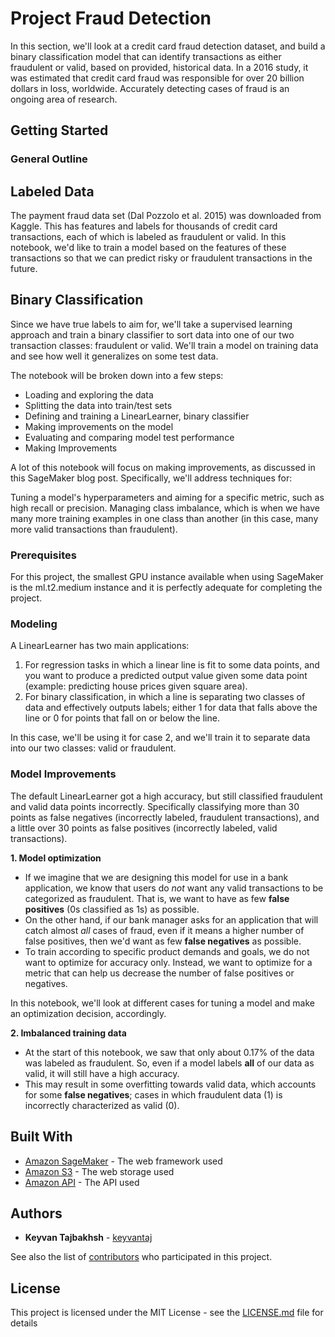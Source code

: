# Project Fraud Detection

In this section, we'll look at a credit card fraud detection dataset, and build a binary classification model that can identify transactions as either fraudulent or valid, based on provided, historical data. In a 2016 study, it was estimated that credit card fraud was responsible for over 20 billion dollars in loss, worldwide. Accurately detecting cases of fraud is an ongoing area of research.

## Getting Started

### General Outline
## Labeled Data

The payment fraud data set (Dal Pozzolo et al. 2015) was downloaded from Kaggle. This has features and labels for thousands of credit card transactions, each of which is labeled as fraudulent or valid. In this notebook, we'd like to train a model based on the features of these transactions so that we can predict risky or fraudulent transactions in the future.

## Binary Classification

Since we have true labels to aim for, we'll take a supervised learning approach and train a binary classifier to sort data into one of our two transaction classes: fraudulent or valid. We'll train a model on training data and see how well it generalizes on some test data.

The notebook will be broken down into a few steps:

- Loading and exploring the data
- Splitting the data into train/test sets
- Defining and training a LinearLearner, binary classifier
- Making improvements on the model
- Evaluating and comparing model test performance
- Making Improvements

A lot of this notebook will focus on making improvements, as discussed in this SageMaker blog post. Specifically, we'll address techniques for:

Tuning a model's hyperparameters and aiming for a specific metric, such as high recall or precision.
Managing class imbalance, which is when we have many more training examples in one class than another (in this case, many more valid transactions than fraudulent).

### Prerequisites

For this project, the smallest GPU instance available when using SageMaker is the ml.t2.medium instance and it is perfectly adequate for completing the project.

### Modeling

A LinearLearner has two main applications:

1. For regression tasks in which a linear line is fit to some data points, and you want to produce a predicted output value given some data point (example: predicting house prices given square area).
2. For binary classification, in which a line is separating two classes of data and effectively outputs labels; either 1 for data that falls above the line or 0 for points that fall on or below the line.

In this case, we'll be using it for case 2, and we'll train it to separate data into our two classes: valid or fraudulent.

### Model Improvements

The default LinearLearner got a high accuracy, but still classified fraudulent and valid data points incorrectly. Specifically classifying more than 30 points as false negatives (incorrectly labeled, fraudulent transactions), and a little over 30 points as false positives (incorrectly labeled, valid transactions).

**1. Model optimization**
* If we imagine that we are designing this model for use in a bank application, we know that users do *not* want any valid transactions to be categorized as fraudulent. That is, we want to have as few **false positives** (0s classified as 1s) as possible. 
* On the other hand, if our bank manager asks for an application that will catch almost *all* cases of fraud, even if it means a higher number of false positives, then we'd want as few **false negatives** as possible.
* To train according to specific product demands and goals, we do not want to optimize for accuracy only. Instead, we want to optimize for a metric that can help us decrease the number of false positives or negatives. 
     
In this notebook, we'll look at different cases for tuning a model and make an optimization decision, accordingly.

**2. Imbalanced training data**
* At the start of this notebook, we saw that only about 0.17% of the data was labeled as fraudulent. So, even if a model labels **all** of our data as valid, it will still have a high accuracy. 
* This may result in some overfitting towards valid data, which accounts for some **false negatives**; cases in which fraudulent data (1) is incorrectly characterized as valid (0).

## Built With

* [Amazon SageMaker](https://aws.amazon.com/sagemaker/) - The web framework used
* [Amazon S3](https://aws.amazon.com/s3/) - The web storage used
* [Amazon API](https://aws.amazon.com/api-gateway/) - The API used

## Authors

* **Keyvan Tajbakhsh** - [keyvantaj](https://github.com/keyvantaj)

See also the list of [contributors](https://github.com/udacity/machine-learning/graphs/contributors) who participated in this project.

## License

This project is licensed under the MIT License - see the [LICENSE.md](LICENSE.md) file for details
